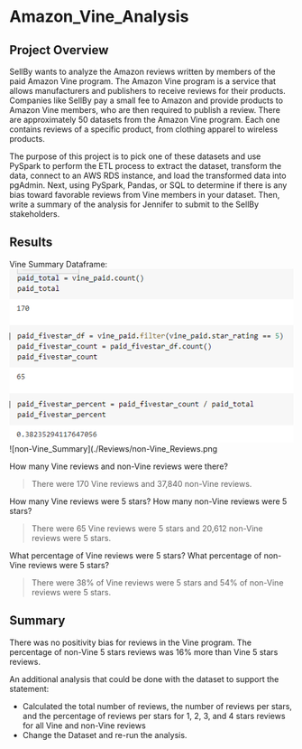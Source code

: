 # Amazon_Vine_Analysis

## Project Overview 
SellBy wants to analyze the Amazon reviews written by members of the paid Amazon Vine program. The Amazon Vine program is a service that allows manufacturers and publishers to receive reviews for their products. Companies like SellBy pay a small fee to Amazon and provide products to Amazon Vine members, who are then required to publish a review. There are approximately 50 datasets from the Amazon Vine program. Each one contains reviews of a specific product, from clothing apparel to wireless products.

The purpose of this project is to pick one of these datasets and use PySpark to perform the ETL process to extract the dataset, transform the data, connect to an AWS RDS instance, and load the transformed data into pgAdmin. Next, using PySpark, Pandas, or SQL to determine if there is any bias toward favorable reviews from Vine members in your dataset. Then, write a summary of the analysis for Jennifer to submit to the SellBy stakeholders.

## Results
Vine Summary Dataframe: 
![Vine_Summary](./Reviews/Vine_Reviews.png)
![non-Vine_Summary](./Reviews/non-Vine_Reviews.png

How many Vine reviews and non-Vine reviews were there?
> There were 170 Vine reviews and 37,840 non-Vine reviews. 

How many Vine reviews were 5 stars? How many non-Vine reviews were 5 stars?
> There were 65 Vine reviews were 5 stars and 20,612 non-Vine reviews were 5 stars.

What percentage of Vine reviews were 5 stars? What percentage of non-Vine reviews were 5 stars?
> There were 38% of Vine reviews were 5 stars and 54% of non-Vine reviews were 5 stars.


## Summary
There was no positivity bias for reviews in the Vine program. The percentage of non-Vine 5 stars reviews was 16% more than Vine 5 stars reviews.

An additional analysis that could be done with the dataset to support the statement: 
- Calculated the total number of reviews, the number of reviews per stars, and the percentage of reviews per stars for 1, 2, 3, and 4 stars reviews for all Vine and non-Vine reviews
- Change the Dataset and re-run the analysis. 
